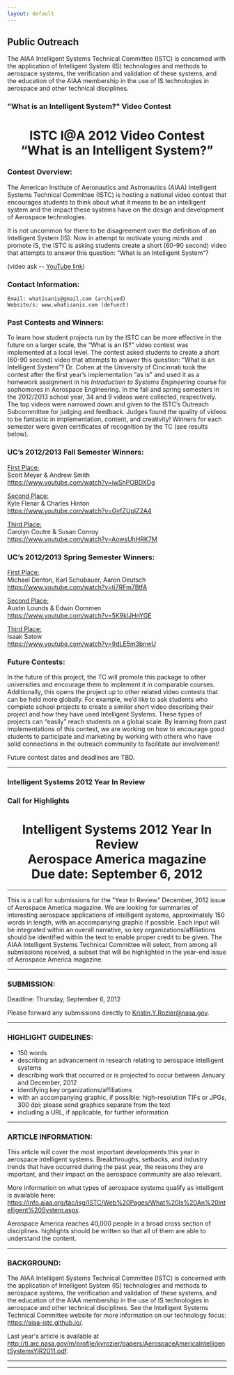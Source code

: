 ```yaml
---
layout: default
---
```


## Public Outreach

The AIAA Intelligent Systems Technical Committee (ISTC) is concerned with the application of Intelligent System (IS) technologies and methods to aerospace systems, the verification and validation of these systems, and the education of the AIAA membership in the use of IS technologies in aerospace and other technical disciplines.

### "What is an Intelligent System?" Video Contest

<h1 align="center">ISTC I@A 2012 Video Contest<br>
“What is an Intelligent System?”</h1>

### Contest Overview:

The American Institute of Aeronautics and Astronautics (AIAA) Intelligent Systems Technical Committee (ISTC) is hosting a national video contest that encourages students to think about what it means to be an intelligent system and the impact these systems have on the design and development of Aerospace technologies.

It is not uncommon for there to be disagreement over the definition of an Intelligent System (IS). Now in attempt to motivate young minds and promote IS, the ISTC is asking students create a short (60-90 second) video that attempts to answer this question: “What is an Intelligent System”?

(video ask -- <a href="https://youtu.be/1IndopsIt_s">YouTube link</a>)

### Contact Information:
    Email: whatisanis@gmail.com (archived)
    Website/s: www.whatisanis.com (defunct)

### Past Contests and Winners:

To learn how student projects run by the ISTC can be more effective in the future on a larger scale, the “What is an IS?” video contest was implemented at a local level. The contest asked students to create a short (60-90 second) video that attempts to answer this question: “What is an Intelligent System”? Dr. Cohen at the University of Cincinnati took the contest after the first year’s implementation “as is” and used it as a homework assignment in his *Introduction to Systems Engineering* course for sophomores in Aerospace Engineering. In the fall and spring semesters in the 2012/2013 school year, 34 and 9 videos were collected, respectively. The top videos were narrowed down and given to the ISTC’s Outreach Subcommittee for judging and feedback. Judges found the quality of videos to be fantastic in implementation, content, and creativity! Winners for each semester were given certificates of recognition by the TC (see results below).

### UC’s 2012/2013 Fall Semester Winners:

<u>First Place:</u><br>
Scott Meyer & Andrew Smith<br>
https://www.youtube.com/watch?v=iwShPOBDXDg

<u>Second Place:</u><br>
Kyle Flenar & Charles Hinton<br>
https://www.youtube.com/watch?v=GyfZUplZ2A4

<u>Third Place:</u><br>
Carolyn Coutre & Susan Conroy<br>
https://www.youtube.com/watch?v=AowsUhHRK7M

### UC’s 2012/2013 Spring Semester Winners:

<u>First Place:</u><br>
Michael Denton, Karl Schubauer, Aaron Deutsch<br>
https://www.youtube.com/watch?v=ti7RFm7BtfA

<u>Second Place:</u><br>
Austin Lounds & Edwin Oommen<br>
https://www.youtube.com/watch?v=5K9klJHnYGE

<u>Third Place:</u><br>
Isaak Satow<br>
https://www.youtube.com/watch?v=9dLE5m3bnwU

### Future Contests:

In the future of this project, the TC will promote this package to other universities and encourage them to implement it in comparable courses. Additionally, this opens the project up to other related video contests that can be held more globally. For example, we’d like to ask students who complete school projects to create a similar short video describing their project and how they have used Intelligent Systems. These types of projects can “easily” reach students on a global scale. By learning from past implementations of this contest, we are working on how to encourage good students to participate and marketing by working with others who have solid connections in the outreach community to facilitate our involvement!

Future contest dates and deadlines are TBD.

* * *

### Intelligent Systems 2012 Year In Review
### Call for Highlights

<h1 align="center">Intelligent Systems 2012 Year In Review<br>
Aerospace America magazine<br>
Due date: September 6, 2012</h1>

*********************************************************************

This is a call for submissions for the "Year In Review" December, 2012 issue of Aerospace America magazine. We are looking for summaries of interesting aerospace applications of intelligent systems, approximately 150 words in length, with an accompanying graphic if possible. Each input will be integrated within an overall narrative, so key organizations/affiliations should be identified within the text to enable proper credit to be given. The AIAA Intelligent Systems Technical Committee will select, from among all submissions received, a subset that will be highlighted in the year-end issue of Aerospace America magazine.

*********************************************************************

### SUBMISSION:

Deadline: Thursday, September 6, 2012

Please forward any submissions directly to Kristin.Y.Rozier@nasa.gov.

*********************************************************************

### HIGHLIGHT GUIDELINES:

* 150 words
* describing an advancement in research relating to aerospace intelligent systems
* describing work that occurred or is projected to occur between January and December, 2012
* identifying key organizations/affiliations 
* with an accompanying graphic, if possible: high-resolution TIFs or JPGs, 300 dpi; please send graphics separate from the text
* including a URL, if applicable, for further information
*********************************************************************

### ARTICLE INFORMATION:

This article will cover the most important developments this year in aerospace intelligent systems. Breakthroughs, setbacks, and industry trends that have occurred during the past year, the reasons they are important, and their impact on the aerospace community are also relevant.

More information on what types of aerospace systems qualify as intelligent is available here: https://info.aiaa.org/tac/isg/ISTC/Web%20Pages/What%20Is%20An%20Intelligent%20System.aspx.

 Aerospace America reaches 40,000 people in a broad cross section of disciplines. highlights should be written so that all of them are able to understand the content.

*********************************************************************

### BACKGROUND:

The AIAA Intelligent Systems Technical Committee (ISTC) is concerned with the application of Intelligent System (IS) technologies and methods to aerospace systems, the verification and validation of these systems, and the education of the AIAA membership in the use of IS technologies in aerospace and other technical disciplines. See the Intelligent Systems Technical Committee website for more information on our technology focus: https://aiaa-istc.github.io/.

Last year's article is available at http://ti.arc.nasa.gov/m/profile/kyrozier/papers/AerospaceAmericaIntelligentSystemsYiR2011.pdf.

* * *
* * *

<!-- --end-of-page-- -->
